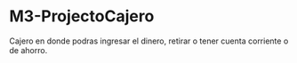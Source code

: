 # M3-ProjectoCajero
Cajero en donde podras ingresar el dinero, retirar o tener cuenta corriente o de ahorro. 
